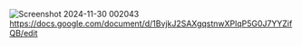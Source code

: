 ![Screenshot 2024-11-30 002043](https://github.com/user-attachments/assets/6432e077-5aa1-4d16-bc7a-f8fa25063018)
https://docs.google.com/document/d/1BvjkJ2SAXgqstnwXPlqP5G0J7YYZifQB/edit
